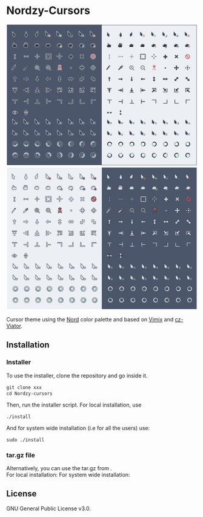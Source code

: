 # Nordzy-Cursors

![Nordzy dark icons](preview-black.png)
![Nordzy white icons](preview-white.png)

Cursor theme using the [Nord](https://github.com/arcticicestudio/nord) color palette and based on [Vimix](https://github.com/vinceliuice/Vimix-cursors) and [cz-Viator](https://github.com/charakterziffer/cursor-toolbox).

## Installation

### Installer
To use the installer, clone the repository and go inside it.
```
git clone xxx
cd Nordzy-cursors
```
Then, run the installer script. For local installation, use
``` 
./install
```
And for system wide installation (i.e for all the users) use:
``` 
sudo ./install
```
### tar.gz file
Alternatively, you can use the tar.gz from [](). </br>
For local installation: 
For system wide installation: 
## License

GNU General Public License v3.0.

